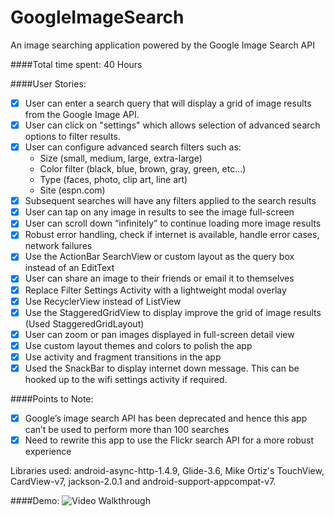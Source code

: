 GoogleImageSearch
=================

An image searching application powered by the Google Image Search API

####Total time spent: 40 Hours

####User Stories:
  * [x] User can enter a search query that will display a grid of image results from the Google Image API.
  * [x] User can click on "settings" which allows selection of advanced search options to filter results.
  * [x] User can configure advanced search filters such as:
    * Size (small, medium, large, extra-large)
    * Color filter (black, blue, brown, gray, green, etc...)
    * Type (faces, photo, clip art, line art)
    * Site (espn.com)
  * [x] Subsequent searches will have any filters applied to the search results
  * [x] User can tap on any image in results to see the image full-screen
  * [x] User can scroll down “infinitely” to continue loading more image results
  * [x] Robust error handling, check if internet is available, handle error cases, network failures
  * [x] Use the ActionBar SearchView or custom layout as the query box instead of an EditText
  * [x] User can share an image to their friends or email it to themselves
  * [x] Replace Filter Settings Activity with a lightweight modal overlay
  * [x] Use RecyclerView instead of ListView
  * [x] Use the StaggeredGridView to display improve the grid of image results (Used StaggeredGridLayout)
  * [x] User can zoom or pan images displayed in full-screen detail view
  * [x] Use custom layout themes and colors to polish the app
  * [x] Use activity and fragment transitions in the app
  * [x] Used the SnackBar to display internet down message.  This can be hooked up to the wifi settings activity if required.
  
####Points to Note:
  * [x] Google’s image search API has been deprecated and hence this app can’t be used to perform more than 100 searches
  * [x] Need to rewrite this app to use the Flickr search API for a more robust experience

Libraries used: android-async-http-1.4.9, Glide-3.6, Mike Ortiz's TouchView, CardView-v7, jackson-2.0.1 and android-support-appcompat-v7.

####Demo:
![Video Walkthrough](demo.gif)
